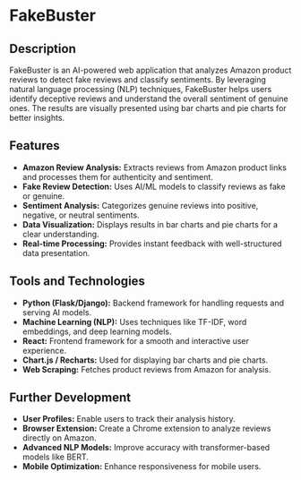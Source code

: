 # FakeBuster  
## Description  
FakeBuster is an AI-powered web application that analyzes Amazon product reviews to detect fake reviews and classify sentiments. By leveraging natural language processing (NLP) techniques, FakeBuster helps users identify deceptive reviews and understand the overall sentiment of genuine ones. The results are visually presented using bar charts and pie charts for better insights.  

## Features  

- **Amazon Review Analysis:** Extracts reviews from Amazon product links and processes them for authenticity and sentiment.  
- **Fake Review Detection:** Uses AI/ML models to classify reviews as fake or genuine.  
- **Sentiment Analysis:** Categorizes genuine reviews into positive, negative, or neutral sentiments.  
- **Data Visualization:** Displays results in bar charts and pie charts for a clear understanding.  
- **Real-time Processing:** Provides instant feedback with well-structured data presentation.  

## Tools and Technologies  

- **Python (Flask/Django):** Backend framework for handling requests and serving AI models.  
- **Machine Learning (NLP):** Uses techniques like TF-IDF, word embeddings, and deep learning models.  
- **React:** Frontend framework for a smooth and interactive user experience.  
- **Chart.js / Recharts:** Used for displaying bar charts and pie charts.    
- **Web Scraping:** Fetches product reviews from Amazon for analysis.  

## Further Development  

- **User Profiles:** Enable users to track their analysis history.  
- **Browser Extension:** Create a Chrome extension to analyze reviews directly on Amazon.  
- **Advanced NLP Models:** Improve accuracy with transformer-based models like BERT.  
- **Mobile Optimization:** Enhance responsiveness for mobile users.  
